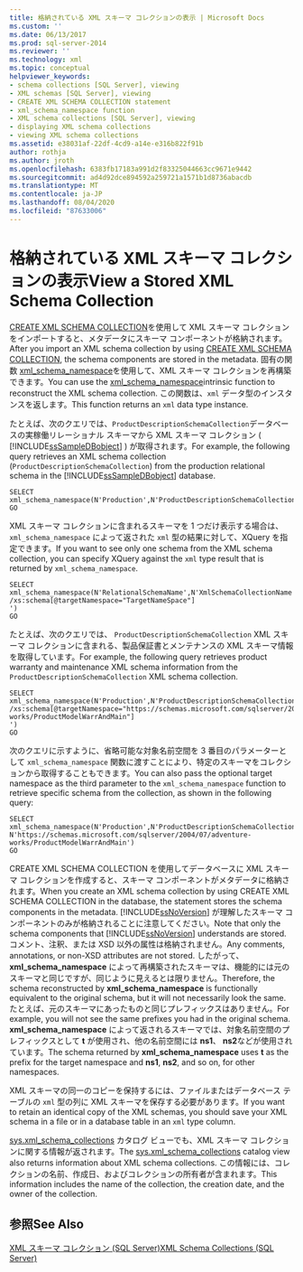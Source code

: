 ```yaml
---
title: 格納されている XML スキーマ コレクションの表示 | Microsoft Docs
ms.custom: ''
ms.date: 06/13/2017
ms.prod: sql-server-2014
ms.reviewer: ''
ms.technology: xml
ms.topic: conceptual
helpviewer_keywords:
- schema collections [SQL Server], viewing
- XML schemas [SQL Server], viewing
- CREATE XML SCHEMA COLLECTION statement
- xml_schema_namespace function
- XML schema collections [SQL Server], viewing
- displaying XML schema collections
- viewing XML schema collections
ms.assetid: e38031af-22df-4cd9-a14e-e316b822f91b
author: rothja
ms.author: jroth
ms.openlocfilehash: 6383fb17183a991d2f83325044663cc9671e9442
ms.sourcegitcommit: ad4d92dce894592a259721a1571b1d8736abacdb
ms.translationtype: MT
ms.contentlocale: ja-JP
ms.lasthandoff: 08/04/2020
ms.locfileid: "87633006"
---
```

# <a name="view-a-stored-xml-schema-collection"></a><span data-ttu-id="19787-102">格納されている XML スキーマ コレクションの表示</span><span class="sxs-lookup"><span data-stu-id="19787-102">View a Stored XML Schema Collection</span></span>
  <span data-ttu-id="19787-103">[CREATE XML SCHEMA COLLECTION](/sql/t-sql/statements/create-xml-schema-collection-transact-sql)を使用して XML スキーマ コレクションをインポートすると、メタデータにスキーマ コンポーネントが格納されます。</span><span class="sxs-lookup"><span data-stu-id="19787-103">After you import an XML schema collection by using [CREATE XML SCHEMA COLLECTION](/sql/t-sql/statements/create-xml-schema-collection-transact-sql), the schema components are stored in the metadata.</span></span> <span data-ttu-id="19787-104">固有の関数 [xml_schema_namespace](/sql/t-sql/xml/xml-schema-namespace)を使用して、XML スキーマ コレクションを再構築できます。</span><span class="sxs-lookup"><span data-stu-id="19787-104">You can use the [xml_schema_namespace](/sql/t-sql/xml/xml-schema-namespace)intrinsic function to reconstruct the XML schema collection.</span></span> <span data-ttu-id="19787-105">この関数は、`xml` データ型のインスタンスを返します。</span><span class="sxs-lookup"><span data-stu-id="19787-105">This function returns an `xml` data type instance.</span></span>  
  
 <span data-ttu-id="19787-106">たとえば、次のクエリでは、`ProductDescriptionSchemaCollection`データベースの実稼働リレーショナル スキーマから XML スキーマ コレクション ( [!INCLUDE[ssSampleDBobject](../../includes/sssampledbobject-md.md)] ) が取得されます。</span><span class="sxs-lookup"><span data-stu-id="19787-106">For example, the following query retrieves an XML schema collection (`ProductDescriptionSchemaCollection`) from the production relational schema in the [!INCLUDE[ssSampleDBobject](../../includes/sssampledbobject-md.md)] database.</span></span>  
  
```  
SELECT xml_schema_namespace(N'Production',N'ProductDescriptionSchemaCollection')  
GO  
```  
  
 <span data-ttu-id="19787-107">XML スキーマ コレクションに含まれるスキーマを 1 つだけ表示する場合は、`xml_schema_namespace` によって返された `xml` 型の結果に対して、XQuery を指定できます。</span><span class="sxs-lookup"><span data-stu-id="19787-107">If you want to see only one schema from the XML schema collection, you can specify XQuery against the `xml` type result that is returned by `xml_schema_namespace`.</span></span>  
  
```  
SELECT xml_schema_namespace(N'RelationalSchemaName',N'XmlSchemaCollectionName').query('  
/xs:schema[@targetNamespace="TargetNameSpace"]  
')  
GO  
```  
  
 <span data-ttu-id="19787-108">たとえば、次のクエリでは、 `ProductDescriptionSchemaCollection` XML スキーマ コレクションに含まれる、製品保証書とメンテナンスの XML スキーマ情報を取得しています。</span><span class="sxs-lookup"><span data-stu-id="19787-108">For example, the following query retrieves product warranty and maintenance XML schema information from the `ProductDescriptionSchemaCollection` XML schema collection.</span></span>  
  
```  
SELECT xml_schema_namespace(N'Production',N'ProductDescriptionSchemaCollection').query('  
/xs:schema[@targetNamespace="https://schemas.microsoft.com/sqlserver/2004/07/adventure-works/ProductModelWarrAndMain"]  
')  
GO  
```  
  
 <span data-ttu-id="19787-109">次のクエリに示すように、省略可能な対象名前空間を 3 番目のパラメーターとして `xml_schema_namespace` 関数に渡すことにより、特定のスキーマをコレクションから取得することもできます。</span><span class="sxs-lookup"><span data-stu-id="19787-109">You can also pass the optional target namespace as the third parameter to the `xml_schema_namespace` function to retrieve specific schema from the collection, as shown in the following query:</span></span>  
  
```  
SELECT xml_schema_namespace(N'Production',N'ProductDescriptionSchemaCollection', N'https://schemas.microsoft.com/sqlserver/2004/07/adventure-works/ProductModelWarrAndMain')  
GO  
```  
  
 <span data-ttu-id="19787-110">CREATE XML SCHEMA COLLECTION を使用してデータベースに XML スキーマ コレクションを作成すると、スキーマ コンポーネントがメタデータに格納されます。</span><span class="sxs-lookup"><span data-stu-id="19787-110">When you create an XML schema collection by using CREATE XML SCHEMA COLLECTION in the database, the statement stores the schema components in the metadata.</span></span> <span data-ttu-id="19787-111">[!INCLUDE[ssNoVersion](../../includes/ssnoversion-md.md)] が理解したスキーマ コンポーネントのみが格納されることに注意してください。</span><span class="sxs-lookup"><span data-stu-id="19787-111">Note that only the schema components that [!INCLUDE[ssNoVersion](../../includes/ssnoversion-md.md)] understands are stored.</span></span> <span data-ttu-id="19787-112">コメント、注釈、または XSD 以外の属性は格納されません。</span><span class="sxs-lookup"><span data-stu-id="19787-112">Any comments, annotations, or non-XSD attributes are not stored.</span></span> <span data-ttu-id="19787-113">したがって、 **xml_schema_namespace** によって再構築されたスキーマは、機能的には元のスキーマと同じですが、同じように見えるとは限りません。</span><span class="sxs-lookup"><span data-stu-id="19787-113">Therefore, the schema reconstructed by **xml_schema_namespace** is functionally equivalent to the original schema, but it will not necessarily look the same.</span></span> <span data-ttu-id="19787-114">たとえば、元のスキーマにあったものと同じプレフィックスはありません。</span><span class="sxs-lookup"><span data-stu-id="19787-114">For example, you will not see the same prefixes you had in the original schema.</span></span> <span data-ttu-id="19787-115">**xml_schema_namespace** によって返されるスキーマでは、対象名前空間のプレフィックスとして **t** が使用され、他の名前空間には **ns1**、 **ns2**などが使用されています。</span><span class="sxs-lookup"><span data-stu-id="19787-115">The schema returned by **xml_schema_namespace** uses **t** as the prefix for the target namespace and **ns1**, **ns2**, and so on, for other namespaces.</span></span>  
  
 <span data-ttu-id="19787-116">XML スキーマの同一のコピーを保持するには、ファイルまたはデータベース テーブルの `xml` 型の列に XML スキーマを保存する必要があります。</span><span class="sxs-lookup"><span data-stu-id="19787-116">If you want to retain an identical copy of the XML schemas, you should save your XML schema in a file or in a database table in an `xml` type column.</span></span>  
  
 <span data-ttu-id="19787-117">[sys.xml_schema_collections](/sql/relational-databases/system-catalog-views/sys-xml-schema-collections-transact-sql) カタログ ビューでも、XML スキーマ コレクションに関する情報が返されます。</span><span class="sxs-lookup"><span data-stu-id="19787-117">The [sys.xml_schema_collections](/sql/relational-databases/system-catalog-views/sys-xml-schema-collections-transact-sql) catalog view also returns information about XML schema collections.</span></span> <span data-ttu-id="19787-118">この情報には、コレクションの名前、作成日、およびコレクションの所有者が含まれます。</span><span class="sxs-lookup"><span data-stu-id="19787-118">This information includes the name of the collection, the creation date, and the owner of the collection.</span></span>  
  
## <a name="see-also"></a><span data-ttu-id="19787-119">参照</span><span class="sxs-lookup"><span data-stu-id="19787-119">See Also</span></span>  
 [<span data-ttu-id="19787-120">XML スキーマ コレクション &#40;SQL Server&#41;</span><span class="sxs-lookup"><span data-stu-id="19787-120">XML Schema Collections &#40;SQL Server&#41;</span></span>](xml-schema-collections-sql-server.md)  
  
  
